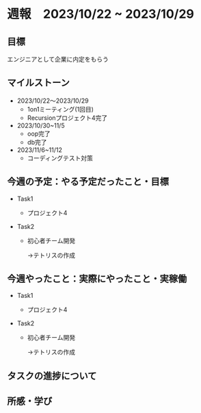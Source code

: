 # 週報　2023/10/22 ~ 2023/10/29

## 目標
エンジニアとして企業に内定をもらう

## マイルストーン
- 2023/10/22〜2023/10/29
    - 1on1ミーティング(1回目)
    - Recursionプロジェクト4完了
- 2023/10/30~11/5
  - oop完了
  - db完了
- 2023/11/6~11/12
  - コーディングテスト対策

## 今週の予定：やる予定だったこと・目標
- Task1
    - プロジェクト4

- Task2
    - 初心者チーム開発

        →テトリスの作成

## 今週やったこと：実際にやったこと・実稼働
- Task1
    - プロジェクト4

- Task2
    - 初心者チーム開発

        →テトリスの作成

## タスクの進捗について


## 所感・学び
